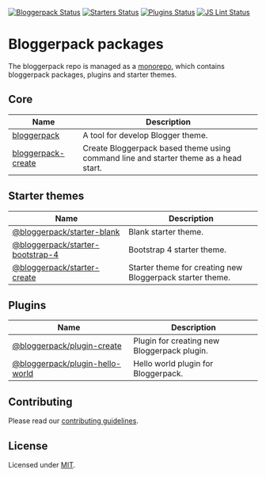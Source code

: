 [![Bloggerpack Status](https://github.com/bloggerpack/bloggerpack/workflows/Bloggerpack/badge.svg?branch=main)](https://github.com/bloggerpack/bloggerpack/actions?query=workflow%3ABloggerpack+branch%3Amain)
[![Starters Status](https://github.com/bloggerpack/bloggerpack/workflows/Starters/badge.svg?branch=main)](https://github.com/bloggerpack/bloggerpack/actions?query=workflow%3AStarters+branch%3Amain)
[![Plugins Status](https://github.com/bloggerpack/bloggerpack/workflows/Plugins/badge.svg?branch=main)](https://github.com/bloggerpack/bloggerpack/actions?query=workflow%3APlugins+branch%3Amain)
[![JS Lint Status](https://github.com/bloggerpack/bloggerpack/workflows/JS%20Lint/badge.svg?branch=main)](https://github.com/bloggerpack/bloggerpack/actions?query=workflow%3AJS+Lint+branch%3Amain)

# Bloggerpack packages

The bloggerpack repo is managed as a [monorepo](https://en.wikipedia.org/wiki/Monorepo), which contains bloggerpack packages, plugins and starter themes.

## Core

| Name | Description |
| ---- | ----------- |
| [bloggerpack](packages/bloggerpack) | A tool for develop Blogger theme. |
| [bloggerpack-create](packages/bloggerpack-create) | Create Bloggerpack based theme using command line and starter theme as a head start. |

## Starter themes

| Name | Description |
| ---- | ----------- |
| [@bloggerpack/starter-blank](starters/blank) | Blank starter theme. |
| [@bloggerpack/starter-bootstrap-4](starters/bootstrap-4) | Bootstrap 4 starter theme. |
| [@bloggerpack/starter-create](starters/create) | Starter theme for creating new Bloggerpack starter theme. |

## Plugins

| Name | Description |
| ---- | ----------- |
| [@bloggerpack/plugin-create](plugins/create) | Plugin for creating new Bloggerpack plugin. |
| [@bloggerpack/plugin-hello-world](plugins/hello-world) | Hello world plugin for Bloggerpack. |

## Contributing

Please read our [contributing guidelines](.github/CONTRIBUTING.md).

## License

Licensed under [MIT](LICENSE).
